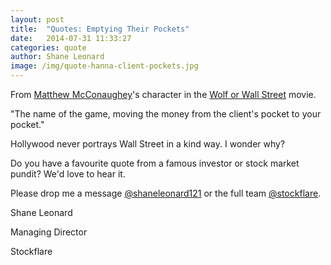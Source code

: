 ```yaml
---
layout: post
title:  "Quotes: Emptying Their Pockets"
date:   2014-07-31 11:33:27
categories: quote
author: Shane Leonard
image: /img/quote-hanna-client-pockets.jpg
---
```


From [Matthew McConaughey](http://en.wikipedia.org/wiki/Matthew_McConaughey)'s character in the [Wolf or Wall Street](http://en.wikipedia.org/wiki/The_Wolf_of_Wall_Street_(2013_film)) movie.

"The name of the game, moving the money from the client's pocket to your pocket."

Hollywood never portrays Wall Street in a kind way. I wonder why?

Do you have a favourite quote from a famous investor or stock market pundit? We'd love to hear it.

Please drop me a message [@shaneleonard121](https://twitter.com/shaneleonard121) or the full team [@stockflare](https://twitter.com/stockflare).

Shane Leonard

Managing Director

Stockflare